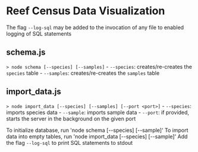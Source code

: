# Reef Census Data Visualization

The flag `--log-sql` may be added to the invocation of any file to enabled logging of SQL statements

## schema.js
`> node schema [--species] [--samples]`
    - `--species`: creates/re-creates the `species` table
    - `--samples`: creates/re-creates the `samples` table

## import_data.js
`> node import_data [--species] [--samples] [--port <port>]`
    - `--species`: imports species data
    - `--sample`: imports sample data
    - `--port`: if provided, starts the server in the background on the given port


To initialize database, run 'node schema [--species] [--sample]'
To import data into empty tables, run 'node import_data [--species] [--sample]'
Add the flag `--log-sql` to print SQL statements to stdout
